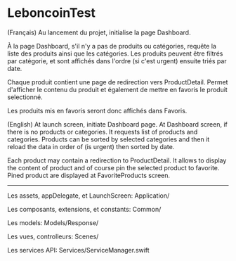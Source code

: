 # LeboncoinTest

(Français)
Au lancement du projet, initialise la page Dashboard.

À la page Dashboard, s'il n'y a pas de produits ou catégories, requête la liste des produits ainsi que les catégories.
Les produits peuvent être filtrés par catégorie, et sont affichés dans l'ordre (si c'est urgent) ensuite triés par date.

Chaque produit contient une page de redirection vers ProductDetail. Permet d'afficher le contenu du produit et également de mettre en favoris le produit selectionné.

Les produits mis en favoris seront donc affichés dans Favoris.

(English)
At launch screen, initiate Dashboard page.
At Dashboard screen, if there is no products or categories. It requests list of products and categories.
Products can be sorted by selected categories and then it reload the data in order of (is urgent) then sorted by date.

Each product may contain a redirection to ProductDetail. It allows to display the content of product and of course pin the selected product to favorite.
Pined product are displayed at FavoriteProducts screen.

------------------

Les assets, appDelegate, et LaunchScreen: Application/

Les composants, extensions, et constants: Common/

Les models: Models/Response/

Les vues, controlleurs: Scenes/

Les services API: Services/ServiceManager.swift

